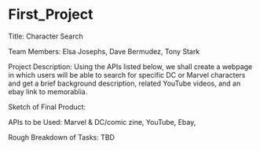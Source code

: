 # First_Project

Title: Character Search

Team Members: Elsa Josephs, Dave Bermudez, Tony Stark

Project Description: Using the APIs listed below, we shall create a webpage in which users will be able to search for specific DC or Marvel
		     characters and get a brief background description, related YouTube videos, and an ebay link to memorablia.

Sketch of Final Product:

APIs to be Used: Marvel & DC/comic zine, YouTube, Ebay, 

Rough Breakdown of Tasks: TBD